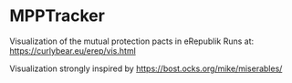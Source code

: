 # MPPTracker
Visualization of the mutual protection pacts in eRepublik
Runs at: https://curlybear.eu/erep/vis.html



Visualization strongly inspired by https://bost.ocks.org/mike/miserables/
